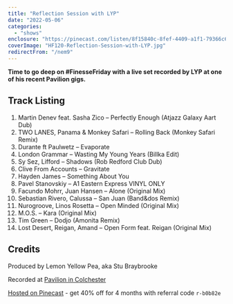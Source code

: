 ```yaml
---
title: "Reflection Session with LYP"
date: "2022-05-06"
categories:
  - "shows"
enclosure: "https://pinecast.com/listen/8f15840c-8fef-4409-a1f1-79366c6632f3.mp3 161022425 audio/mpeg "
coverImage: "HF120-Reflection-Session-with-LYP.jpg"
redirectFrom: "/nem9"
---
```


**Time to go deep on #FinesseFriday with a live set recorded by LYP at one of his recent Pavilion gigs.**

## Track Listing

1. Martin Denev feat. Sasha Zico – Perfectly Enough (Atjazz Galaxy Aart Dub)
2. TWO LANES, Panama & Monkey Safari – Rolling Back (Monkey Safari Remix)
3. Durante ft Paulwetz – Evaporate
4. London Grammar – Wasting My Young Years (Billka Edit)
5. Sy Sez, Lifford – Shadows (Rob Redford Club Dub)
6. Clive From Accounts – Gravitate
7. Hayden James – Something About You
8. Pavel Stanovskiy – A1 Eastern Express VINYL ONLY
9. Facundo Mohrr, Juan Hansen – Alone (Original Mix)
10. Sebastian Rivero, Calussa – San Juan (Band&dos Remix)
11. Nurogroove, Linos Rosetta – Open Minded (Original Mix)
12. M.O.S. – Kara (Original Mix)
13. Tim Green – Dodjo (Amonita Remix)
14. Lost Desert, Reigan, Amand – Open Form feat. Reigan (Original Mix)

## Credits

Produced by Lemon Yellow Pea, aka Stu Braybrooke

Recorded at [Pavilion in Colchester](https://pavilion-restaurant.co.uk)

[Hosted on Pinecast](https://pinecast.com) - get 40% off for 4 months with referral code `r-b0b82e`
